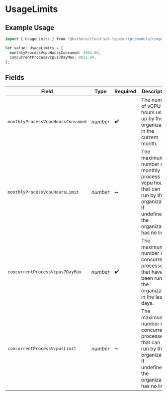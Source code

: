 # UsageLimits

## Example Usage

```typescript
import { UsageLimits } from "@hathora/cloud-sdk-typescript/models/components";

let value: UsageLimits = {
  monthlyProcessVcpuHoursConsumed: 3965.06,
  concurrentProcessVcpus7DayMax: 8811.04,
};
```

## Fields

| Field                                                                                                                             | Type                                                                                                                              | Required                                                                                                                          | Description                                                                                                                       |
| --------------------------------------------------------------------------------------------------------------------------------- | --------------------------------------------------------------------------------------------------------------------------------- | --------------------------------------------------------------------------------------------------------------------------------- | --------------------------------------------------------------------------------------------------------------------------------- |
| `monthlyProcessVcpuHoursConsumed`                                                                                                 | *number*                                                                                                                          | :heavy_check_mark:                                                                                                                | The number of vCPU hours used up by the organization in the current month.                                                        |
| `monthlyProcessVcpuHoursLimit`                                                                                                    | *number*                                                                                                                          | :heavy_minus_sign:                                                                                                                | The maximum number of monthly process vcpu hours that can be run by the organization<br/>If undefined, the organization has no limit. |
| `concurrentProcessVcpus7DayMax`                                                                                                   | *number*                                                                                                                          | :heavy_check_mark:                                                                                                                | The maximum number of concurrent processes that have been run by the organization in the last 7 days.                             |
| `concurrentProcessVcpusLimit`                                                                                                     | *number*                                                                                                                          | :heavy_minus_sign:                                                                                                                | The maximum number of concurrent processes that can be run by the organization<br/>If undefined, the organization has no limit.   |
